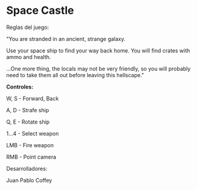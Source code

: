 # Space Castle

Reglas del juego:

"You are stranded in an ancient, strange galaxy.

Use your space ship to find your way back home. You will find crates with ammo and health.

...One more thing, the locals may not be very friendly, so you will probably need to take them all out before leaving this hellscape."


<b>Controles:</b>

W, S - Forward, Back

A, D - Strafe ship

Q, E - Rotate ship

1...4 - Select weapon

LMB - Fire weapon

RMB - Point camera



Desarrolladores:

Juan Pablo Coffey
